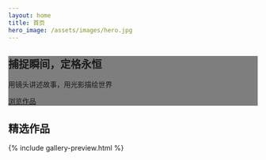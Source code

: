 ```yaml
---
layout: home
title: 首页
hero_image: /assets/images/hero.jpg
---
```


<section class="hero" style="background-image: linear-gradient(rgba(0,0,0,0.5), rgba(0,0,0,0.5)), url('{{ page.hero_image }}')">
  <div class="hero-content">
    <h1>捕捉瞬间，定格永恒</h1>
    <p>用镜头讲述故事，用光影描绘世界</p>
    <a href="/gallery/" class="btn">浏览作品</a>
  </div>
</section>

<section class="featured-gallery">
  <h2>精选作品</h2>
  {% include gallery-preview.html %}
</section>
